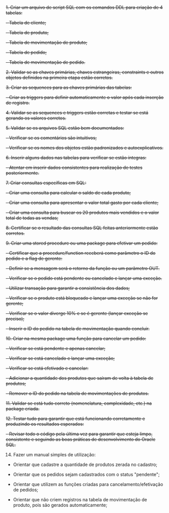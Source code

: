 ~~1. Criar um arquivo de script SQL com os comandos DDL para criação de 4 tabelas:~~

~~- Tabela de cliente;~~

~~- Tabela de produto;~~

~~- Tabela de movimentação de produto;~~

~~- Tabela de pedido;~~

~~- Tabela de movimentação de pedido.~~


~~2. Validar se as chaves primárias, chaves estrangeiras, constraints e outros objetos definidos na primeira etapa estão corretos.~~


~~3. Criar as sequences para as chaves primárias das tabelas:~~

~~- Criar as triggers para definir automaticamente o valor após cada inserção de registro.~~


~~4. Validar se as sequences e triggers estão corretas e testar se está gerando os valores corretos.~~


~~5. Validar se os arquivos SQL estão bem documentados:~~

~~- Verificar se os comentários são intuitivos;~~

~~- Verificar se os nomes dos objetos estão padronizados e autoexplicativos.~~


~~6. Inserir alguns dados nas tabelas para verificar se estão íntegras:~~

~~- Atentar em inserir dados consistentes para realização de testes posteriormente.~~


~~7. Criar consultas específicas em SQL:~~

~~- Criar uma consulta para calcular o saldo de cada produto;~~

~~- Criar uma consulta para apresentar o valor total gasto por cada cliente;~~

~~- Criar uma consulta para buscar os 20 produtos mais vendidos e o valor total de todas as vendas;~~


~~8. Certificar se o resultado das consultas SQL feitas anteriormente estão corretos.~~


~~9. Criar uma stored procedure ou uma package para efetivar um pedido:~~

~~- Certificar que a procedure/function receberá como parâmetro o ID do pedido e a flag de gerente:~~

   ~~- Definir se a mensagem será o retorno da função ou um parâmetro OUT.~~

~~- Verificar se o pedido está pendente ou cancelado e lançar uma exceção.~~

~~- Utilizar transação para garantir a consistência dos dados;~~

~~- Verificar se o produto está bloqueado e lançar uma exceção se não for gerente;~~

~~- Verificar se o valor diverge 10% e se é gerente (lançar exceção se preciso);~~

~~- Inserir o ID do pedido na tabela de movimentação quando concluir.~~


~~10. Criar na mesma package uma função para cancelar um pedido:~~

~~- Verificar se está pendente e apenas cancelar;~~

~~- Verificar se está cancelado e lançar uma exceção;~~

~~- Verificar se está efetivado e cancelar:~~

   ~~- Adicionar a quantidade dos produtos que saíram de volta à tabela de produtos;~~

   ~~- Remover o ID do pedido na tabela de movimentações de produtos.~~


~~11. Validar se está tudo correto (nomenclatura, complexidade, etc.) na package criada.~~


~~12. Testar tudo para garantir que está funcionando corretamente e produzindo os resultados esperados:~~

   ~~- Revisar todo o código pela última vez para garantir que esteja limpo, consistente e seguindo as boas práticas de desenvolvimento do Oracle SQL.~~


14. Fazer um manual simples de utilização:

   - Orientar que cadastre a quantidade de produtos zerada no cadastro;

   - Orientar que os pedidos sejam cadastrados com o status "pendente";

   - Orientar que utilizem as funções criadas para cancelamento/efetivação de pedidos;

   - Orientar que não criem registros na tabela de movimentação de produto, pois são gerados automaticamente;
